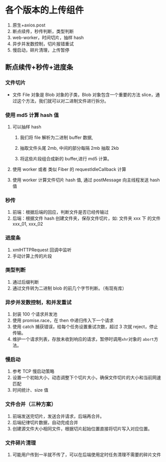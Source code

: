 # 各个版本的上传组件

1. 原生+axios.post
2. 断点续传，秒传判断，类型判断
3. web-worker，时间切片，抽样 hash
4. 异步并发数控制，切片报错重试
5. 慢启动，碎片清理，上传暂停

## 断点续传+秒传+进度条

### 文件切片

- 文件 File 对象是 Blob 对象的子类，Blob 对象包含一个重要的方法 slice，通过这个方法，我们就可以对二进制文件进行拆分。

### 使用 md5 计算 hash 值

1. 可以抽样 hash

   1. 我们将 file 解析为二进制 buffer 数据,

   2. 抽取文件头尾 2mb, 中间的部分每隔 2mb 抽取 2kb

   3. 将这些片段组合成新的 buffer,进行 md5 计算。

2. 使用 worker 或者 类似 Fiber 的 requestIdleCallback 计算

3. 使用 worker 计算文件切片 hash 值, 通过 postMessage 向主线程发送 hash 值

### 秒传

1. 前端：根据后端的回应，判断文件是否已经传输过
2. 后端：根据文件 hash 创建文件夹，保存文件切片，如: 文件夹 xxx 下 的文件 xxx_01, xxx_02

### 进度条

1. xmlHTTPRequest 回调中监听
2. 手动计算上传的片段

### 类型判断

1. 通过后缀判断
2. 通过文件转为二进制 blob 的前几个字节判断。（有现有库）

### 异步并发数控制，和并发重试

1. 封装 100 个请求并发池
2. 使用 promise.race，在 then 中递归传入下一个请求
3. 使用 catch 捕获错误，给每个任务设置重试次数，超过 3 次就 reject，停止传输。
4. 维护一个请求列表，存放未收到响应的请求，暂停时调用`xhr`对象的 `abort`方法。

### 慢启动

1. 参考 TCP 慢启动策略
2. 设置一个初始大小，动态调整下个切片大小，确保文件切片的大小和当前网速匹配
3. 时间统计、size 值

### 文件合并（三种方案）

1.  前端发送完切片，发送合并请求，后端再合并。
2.  后端纪律切片数据，自动完成合并
3.  创建源文件大小相同文件，根据切片起始位置直接将切片写入对应位置。

### 文件碎片清理

1. 可能用户传到一半就不传了，可以在后端使用定时任务清理不需要的碎片文件
